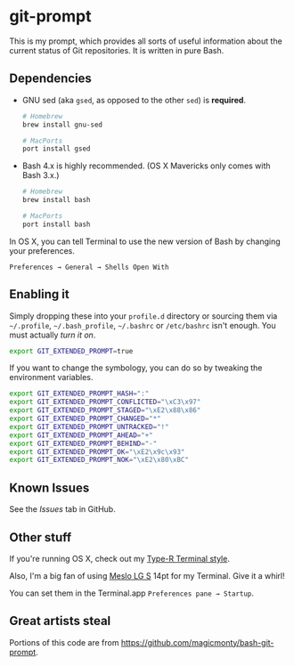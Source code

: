 # git-prompt

This is my prompt, which provides all sorts of useful information about the current status of Git repositories. It is written in pure Bash.

## Dependencies

* GNU sed (aka `gsed`, as opposed to the other `sed`) is **required**.
  ```bash
  # Homebrew
  brew install gnu-sed
  
  # MacPorts
  port install gsed
  ```
* Bash 4.x is highly recommended. (OS X Mavericks only comes with Bash 3.x.)
  ```bash
  # Homebrew
  brew install bash
  
  # MacPorts
  port install bash
  ```

In OS X, you can tell Terminal to use the new version of Bash by changing your preferences.
```
Preferences → General → Shells Open With
```

## Enabling it

Simply dropping these into your `profile.d` directory or sourcing them via `~/.profile`, `~/.bash_profile`, `~/.bashrc` or `/etc/bashrc` isn't enough. You must actually _turn it on_.

```bash
export GIT_EXTENDED_PROMPT=true
```

If you want to change the symbology, you can do so by tweaking the environment variables.

```bash
export GIT_EXTENDED_PROMPT_HASH=":"
export GIT_EXTENDED_PROMPT_CONFLICTED="\xC3\x97"
export GIT_EXTENDED_PROMPT_STAGED="\xE2\x88\x86"
export GIT_EXTENDED_PROMPT_CHANGED="*"
export GIT_EXTENDED_PROMPT_UNTRACKED="!"
export GIT_EXTENDED_PROMPT_AHEAD="+"
export GIT_EXTENDED_PROMPT_BEHIND="-"
export GIT_EXTENDED_PROMPT_OK="\xE2\x9c\x93"
export GIT_EXTENDED_PROMPT_NOK="\xE2\x80\xBC"
```

## Known Issues

See the _Issues_ tab in GitHub.

## Other stuff

If you're running OS X, check out my [Type-R Terminal style](https://github.com/skyzyx/terminal-style).

Also, I'm a big fan of using [Meslo LG S](https://github.com/andreberg/Meslo-Font) 14pt for my Terminal. Give it a whirl!

You can set them in the Terminal.app `Preferences pane → Startup`.

## Great artists steal

Portions of this code are from https://github.com/magicmonty/bash-git-prompt.

